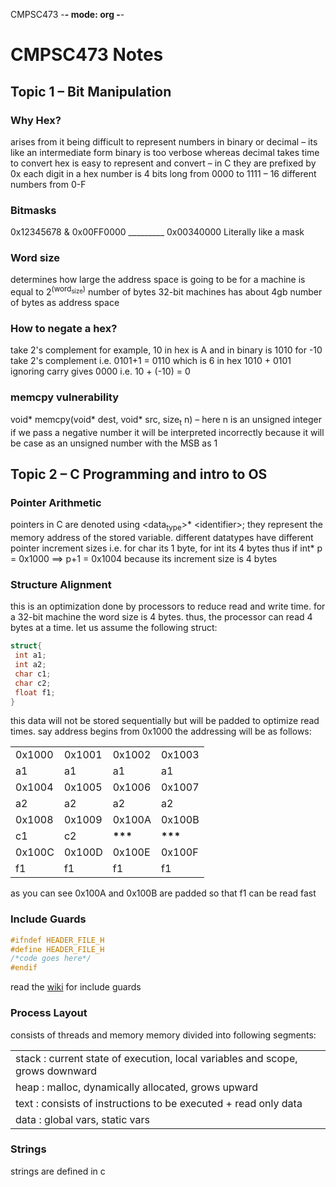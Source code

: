 CMPSC473 -**- mode: org -**-

# CMPSC473 Notes

## Topic 1 – Bit Manipulation

### Why Hex?

arises from it being difficult to represent numbers in binary or decimal
– its like an intermediate form binary is too verbose whereas decimal
takes time to convert hex is easy to represent and convert – in C they
are prefixed by 0x each digit in a hex number is 4 bits long from 0000
to 1111 – 16 different numbers from 0-F

### Bitmasks

0x12345678 & 0x00FF0000
<span class="underline">\_\_\_\_\_\_\_\_\_</span> 0x00340000 Literally
like a mask

### Word size

determines how large the address space is going to be for a machine is
equal to 2<sup>(word<sub>size</sub>)</sup> number of bytes 32-bit
machines has about 4gb number of bytes as address space

### How to negate a hex?

take 2's complement for example, 10 in hex is A and in binary is 1010
for -10 take 2's complement i.e. 0101+1 = 0110 which is 6 in hex 1010 +
0101 ignoring carry gives 0000 i.e. 10 + (-10) = 0

### memcpy vulnerability

void\* memcpy(void\* dest, void\* src, size<sub>t</sub> n) – here n is
an unsigned integer if we pass a negative number it will be interpreted
incorrectly because it will be case as an unsigned number with the MSB
as 1

## Topic 2 – C Programming and intro to OS

### Pointer Arithmetic

pointers in C are denoted using \<data<sub>type</sub>\>\*
\<identifier\>; they represent the memory address of the stored
variable. different datatypes have different pointer increment sizes
i.e. for char its 1 byte, for int its 4 bytes thus if int\* p = 0x1000
==\> p+1 = 0x1004 because its increment size is 4 bytes

### Structure Alignment

this is an optimization done by processors to reduce read and write
time. for a 32-bit machine the word size is 4 bytes. thus, the processor
can read 4 bytes at a time. let us assume the following struct:

``` c
struct{
 int a1;
 int a2;
 char c1;
 char c2;
 float f1;
}
```

this data will not be stored sequentially but will be padded to optimize
read times. say address begins from 0x1000 the addressing will be as
follows:

|        |        |            |            |
| ------ | ------ | ---------- | ---------- |
| 0x1000 | 0x1001 | 0x1002     | 0x1003     |
| a1     | a1     | a1         | a1         |
| 0x1004 | 0x1005 | 0x1006     | 0x1007     |
| a2     | a2     | a2         | a2         |
| 0x1008 | 0x1009 | 0x100A     | 0x100B     |
| c1     | c2     | **\*\*\*** | **\*\*\*** |
| 0x100C | 0x100D | 0x100E     | 0x100F     |
| f1     | f1     | f1         | f1         |

as you can see 0x100A and 0x100B are padded so that f1 can be read fast

### Include Guards

``` c
#ifndef HEADER_FILE_H
#define HEADER_FILE_H
/*code goes here*/
#endif
```

read the [wiki](https://en.wikipedia.org/wiki/Include_guard) for include
guards

### Process Layout

consists of threads and memory memory divided into following segments:

|                                                                               |
| ----------------------------------------------------------------------------- |
| stack : current state of execution, local variables and scope, grows downward |
| heap : malloc, dynamically allocated, grows upward                            |
| text : consists of instructions to be executed + read only data               |
| data : global vars, static vars                                               |

### Strings

strings are defined in c
